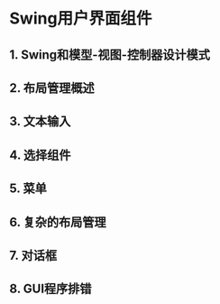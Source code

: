 # Swing用户界面组件

## 1. Swing和模型-视图-控制器设计模式

## 2. 布局管理概述

## 3. 文本输入

## 4. 选择组件

## 5. 菜单

## 6. 复杂的布局管理

## 7. 对话框

## 8. GUI程序排错